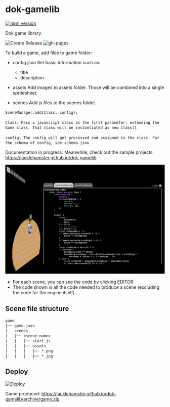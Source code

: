 # dok-gamelib

[![npm version](https://badge.fury.io/js/dok-gamelib.svg)](https://badge.fury.io/js/dok-gamelib)

Dok game library.

![Create Release](https://github.com/jacklehamster/dok-gamelib/workflows/Create%20Release/badge.svg)
![gh-pages](https://github.com/jacklehamster/dok-gamelib/workflows/github%20pages/badge.svg)



To build a game, add files to game folder:
- config.json
Set basic information such as:
	- title
	- description

- assets
Add images to assets folder. Those will be combined into a single spritesheet.

- scenes
Add js files to the scenes folder.
```
SceneManager.add(Class, config);

Class: Pass a javascript class as the first parameter, extending the Game class. That class will be instantiated as new Class().

config: The config will get processed and assigned to the class. For the schema of config, see schema.json

``` 

Documentation in progress. Meanwhile, check out the sample projects:
https://jacklehamster.github.io/dok-gamelib

![Demo Image](https://github.com/jacklehamster/dok-gamelib/raw/master/img/demo.png)

- For each scene, you can see the code by clicking EDITOR
- The code shown is all the code needed to produce a scene (excluding the code for the engine itself).

## Scene file structure

```
game
├── game.json
│   scenes
│   ├── <scene-name>
│   |   ├── start.js
│   │   ├── assets
│   |   │   ├── *.png
│   |   │   ├── *.jpg
```
## Deploy

[![Deploy](https://www.herokucdn.com/deploy/button.svg)](https://heroku.com/deploy?template=https://github.com/jacklehamster/dok-gamelib)

Game produced: https://jacklehamster.github.io/dok-gamelib/archive/game.zip

